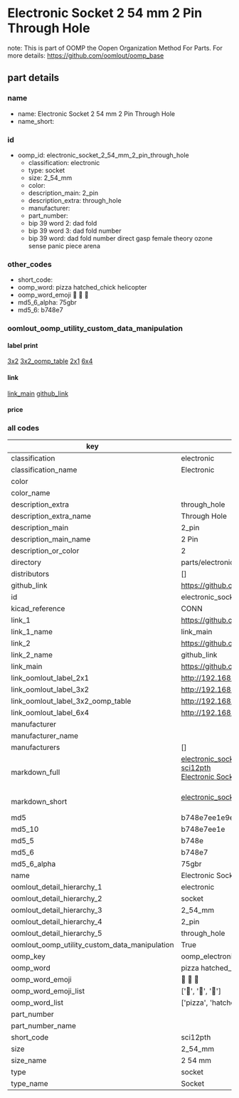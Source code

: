 # Electronic Socket 2 54 mm 2 Pin Through Hole  

note: This is part of OOMP the Oopen Organization Method For Parts. For more details: https://github.com/oomlout/oomp_base

##  part details





### name
* name: Electronic Socket 2 54 mm 2 Pin Through Hole
* name_short: 
### id
* oomp_id: electronic_socket_2_54_mm_2_pin_through_hole
  * classification: electronic
  * type: socket
  * size: 2_54_mm
  * color: 
  * description_main: 2_pin
  * description_extra: through_hole
  * manufacturer: 
  * part_number: 
  * bip 39 word 2: dad fold
  * bip 39 word 3: dad fold number
  * bip 39 word: dad fold number direct gasp female theory ozone sense panic piece arena

### other_codes
* short_code: 
* oomp_word: pizza hatched_chick helicopter
* oomp_word_emoji :pizza: :hatched_chick: :helicopter:
* md5_6_alpha: 75gbr
* md5_6: b748e7






### oomlout_oomp_utility_custom_data_manipulation
#### label print
[3x2](http://192.168.1.245:1112/?label=oomp%2075gbr)
[3x2_oomp_table](http://192.168.1.107:1112/?label=oomp%2075gbr)
[2x1](http://192.168.1.242:1112/?label=oomp%2075gbr)
[6x4](http://192.168.1.55:1112/?label=oomp%2075gbr)    

#### link

[link_main](https://github.com/oomlout/oomlout_oomp_current_version_messy/tree/main/parts/electronic_socket_2_54_mm_2_pin_through_hole) [github_link](https://github.com/oomlout/oomlout_oomp_part_src/tree/main/parts/electronic_socket_2_54_mm_2_pin_through_hole)                             

#### price







### all codes 
| key | value |  
| --- | --- |  
| classification | electronic |  
| classification_name | Electronic |  
| color |  |  
| color_name |  |  
| description_extra | through_hole |  
| description_extra_name | Through Hole |  
| description_main | 2_pin |  
| description_main_name | 2 Pin |  
| description_or_color | 2 |  
| directory | parts/electronic_socket_2_54_mm_2_pin_through_hole |  
| distributors | [] |  
| github_link | https://github.com/oomlout/oomlout_oomp_part_src/tree/main/parts/electronic_socket_2_54_mm_2_pin_through_hole |  
| id | electronic_socket_2_54_mm_2_pin_through_hole |  
| kicad_reference | CONN |  
| link_1 | https://github.com/oomlout/oomlout_oomp_current_version_messy/tree/main/parts/electronic_socket_2_54_mm_2_pin_through_hole |  
| link_1_name | link_main |  
| link_2 | https://github.com/oomlout/oomlout_oomp_part_src/tree/main/parts/electronic_socket_2_54_mm_2_pin_through_hole |  
| link_2_name | github_link |  
| link_main | https://github.com/oomlout/oomlout_oomp_current_version_messy/tree/main/parts/electronic_socket_2_54_mm_2_pin_through_hole |  
| link_oomlout_label_2x1 | http://192.168.1.242:1112/?label=oomp%2075gbr |  
| link_oomlout_label_3x2 | http://192.168.1.245:1112/?label=oomp%2075gbr |  
| link_oomlout_label_3x2_oomp_table | http://192.168.1.107:1112/?label=oomp%2075gbr |  
| link_oomlout_label_6x4 | http://192.168.1.55:1112/?label=oomp%2075gbr |  
| manufacturer |  |  
| manufacturer_name |  |  
| manufacturers | [] |  
| markdown_full | [electronic_socket_2_54_mm_2_pin_through_hole](https://github.com/oomlout/oomlout_oomp_current_version_messy/tree/main/parts/electronic_socket_2_54_mm_2_pin_through_hole)<br>[sci12pth](https://github.com/oomlout/oomlout_oomp_current_version_messy/tree/main/parts/electronic_socket_2_54_mm_2_pin_through_hole)<br>[Electronic Socket 2 54 Mm 2 Pin Through Hole](https://github.com/oomlout/oomlout_oomp_current_version_messy/tree/main/parts/electronic_socket_2_54_mm_2_pin_through_hole)<br><br> |  
| markdown_short | [electronic_socket_2_54_mm_2_pin_through_hole](https://github.com/oomlout/oomlout_oomp_current_version_messy/tree/main/parts/electronic_socket_2_54_mm_2_pin_through_hole)<br><br> |  
| md5 | b748e7ee1e9e9c0953b013e92ed6a1b7 |  
| md5_10 | b748e7ee1e |  
| md5_5 | b748e |  
| md5_6 | b748e7 |  
| md5_6_alpha | 75gbr |  
| name | Electronic Socket 2 54 mm 2 Pin Through Hole |  
| oomlout_detail_hierarchy_1 | electronic |  
| oomlout_detail_hierarchy_2 | socket |  
| oomlout_detail_hierarchy_3 | 2_54_mm |  
| oomlout_detail_hierarchy_4 | 2_pin |  
| oomlout_detail_hierarchy_5 | through_hole |  
| oomlout_oomp_utility_custom_data_manipulation | True |  
| oomp_key | oomp_electronic_socket_2_54_mm_2_pin_through_hole |  
| oomp_word | pizza hatched_chick helicopter |  
| oomp_word_emoji | :pizza: :hatched_chick: :helicopter: |  
| oomp_word_emoji_list | [':pizza:', ':hatched_chick:', ':helicopter:'] |  
| oomp_word_list | ['pizza', 'hatched_chick', 'helicopter'] |  
| part_number |  |  
| part_number_name |  |  
| short_code | sci12pth |  
| size | 2_54_mm |  
| size_name | 2 54 mm |  
| type | socket |  
| type_name | Socket |  

